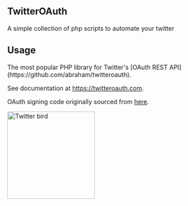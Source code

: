 <span itemprop="name">TwitterOAuth</span>
------------

A simple collection of php scripts to automate your twitter

 


Usage
-----
<p itemprop="description">The most popular PHP library for Twitter's [OAuth REST API](https://github.com/abraham/twitteroauth).</p>

See documentation at https://twitteroauth.com.

OAuth signing code originally sourced from [here](https://code.google.com/p/oauth/).

<img src="https://raw.githubusercontent.com/abraham/twitteroauth-demo/master/images/twitter-logo-blue.png" itemprop="image" alt="Twitter bird" width="200px">